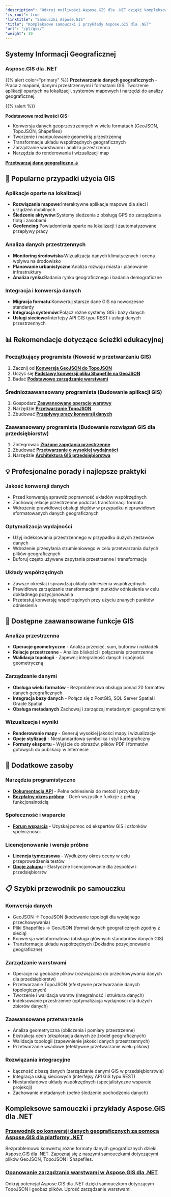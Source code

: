 ```yaml
---
"description": "Odkryj możliwości Aspose.GIS dla .NET dzięki kompleksowym samouczkom. Opanuj konwersję danych geograficznych, tworzenie geometrii, analizę, zarządzanie warstwami i wiele więcej."
"is_root": true
"linktitle": "Samouczki Aspose.GIS"
"title": "Kompleksowe samouczki i przykłady Aspose.GIS dla .NET"
"url": "/pl/gis/"
"weight": 10
---
```


## Systemy Informacji Geograficznej

### Aspose.GIS dla .NET

{{% alert color="primary" %}}
**Przetwarzanie danych geograficznych** - Praca z mapami, danymi przestrzennymi i formatami GIS. Tworzenie aplikacji opartych na lokalizacji, systemów mapowych i narzędzi do analizy geograficznej.

{{% /alert %}}

**Podstawowe możliwości GIS:**
- Konwersja danych geoprzestrzennych w wielu formatach (GeoJSON, TopoJSON, Shapefiles)
- Tworzenie i manipulowanie geometrią przestrzenną
- Transformacje układu współrzędnych geograficznych
- Zarządzanie warstwami i analiza przestrzenna
- Narzędzia do renderowania i wizualizacji map

**[Przetwarzaj dane geograficzne →](./gis/net/)**

## 🎯 Popularne przypadki użycia GIS

### **Aplikacje oparte na lokalizacji**
- **Rozwiązania mapowe**:Interaktywne aplikacje mapowe dla sieci i urządzeń mobilnych
- **Śledzenie aktywów**:Systemy śledzenia z obsługą GPS do zarządzania flotą i zasobami
- **Geofencing**:Powiadomienia oparte na lokalizacji i zautomatyzowane przepływy pracy

### **Analiza danych przestrzennych**
- **Monitoring środowiska**:Wizualizacja danych klimatycznych i ocena wpływu na środowisko
- **Planowanie urbanistyczne**:Analiza rozwoju miasta i planowanie infrastruktury
- **Analiza rynku**:Badania rynku geograficznego i badania demograficzne

### **Integracja i konwersja danych**
- **Migracja formatu**:Konwertuj starsze dane GIS na nowoczesne standardy
- **Integracja systemów**:Połącz różne systemy GIS i bazy danych
- **Usługi sieciowe**:Interfejsy API GIS typu REST i usługi danych przestrzennych

## 📊 Rekomendacje dotyczące ścieżki edukacyjnej

### **Początkujący programista** (Nowość w przetwarzaniu GIS)
1. Zacznij od **[Konwersja GeoJSON do TopoJSON](./gis/net/guide-to-geo-data-conversion/converting-geojson-to-topojson/)**
2. Uczyć się **[Podstawy konwersji pliku Shapefile na GeoJSON](./gis/net/guide-to-geo-data-conversion/converting-shapefile-to-geojson/)**
3. Badać **[Podstawowe zarządzanie warstwami](./gis/net/mastering-layer-management/)**

### **Średniozaawansowany programista** (Budowanie aplikacji GIS)
1. Gospodarz **[Zaawansowane operacje warstwy](./gis/net/mastering-layer-management/add-layer-to-file-geo-database/)**
2. Narzędzie **[Przetwarzanie TopoJSON](./gis/net/mastering-layer-management/working-with-topojson/)**
3. Zbudować **[Przepływy pracy konwersji danych](./gis/net/guide-to-geo-data-conversion/)**

### **Zaawansowany programista** (Budowanie rozwiązań GIS dla przedsiębiorstw)
1. Zintegrować **[Złożone zapytania przestrzenne](./gis/net/mastering-layer-management/)**
2. Zbudować **[Przetwarzanie o wysokiej wydajności](./gis/net/guide-to-geo-data-conversion/)**
3. Narzędzie **[Architektura GIS przedsiębiorstwa](./gis/net/)**

## 💡 Profesjonalne porady i najlepsze praktyki

### **Jakość konwersji danych**
- Przed konwersją sprawdź poprawność układów współrzędnych
- Zachowaj relacje przestrzenne podczas transformacji formatu  
- Wdrożenie prawidłowej obsługi błędów w przypadku nieprawidłowo sformatowanych danych geograficznych

### **Optymalizacja wydajności**
- Użyj indeksowania przestrzennego w przypadku dużych zestawów danych
- Wdrożenie przesyłania strumieniowego w celu przetwarzania dużych plików geograficznych
- Buforuj często używane zapytania przestrzenne i transformacje

### **Układy współrzędnych**
- Zawsze określaj i sprawdzaj układy odniesienia współrzędnych
- Prawidłowe zarządzanie transformacjami punktów odniesienia w celu dokładnego pozycjonowania
- Przetestuj konwersję współrzędnych przy użyciu znanych punktów odniesienia

## 🔧 Dostępne zaawansowane funkcje GIS

### **Analiza przestrzenna**
- **Operacje geometryczne** - Analiza przecięć, sum, buforów i nakładek
- **Relacje przestrzenne** - Analiza bliskości i połączenia przestrzenne
- **Walidacja topologii** - Zapewnij integralność danych i spójność geometryczną

### **Zarządzanie danymi**
- **Obsługa wielu formatów** - Bezproblemowa obsługa ponad 20 formatów danych geograficznych
- **Integracja bazy danych** - Połącz się z PostGIS, SQL Server Spatial i Oracle Spatial
- **Obsługa metadanych** Zachowaj i zarządzaj metadanymi geograficznymi

### **Wizualizacja i wyniki**
- **Renderowanie mapy** - Generuj wysokiej jakości mapy i wizualizacje
- **Opcje stylizacji** - Niestandardowa symbolika i styl kartograficzny
- **Formaty eksportu** - Wyjście do obrazów, plików PDF i formatów gotowych do publikacji w Internecie

## 🔗 Dodatkowe zasoby

### **Narzędzia programistyczne**
- **[Dokumentacja API](https://reference.aspose.com/gis/net/)** - Pełne odniesienia do metod i przykłady
- **[Bezpłatny okres próbny](https://releases.aspose.com/gis/net/)** - Oceń wszystkie funkcje z pełną funkcjonalnością

### **Społeczność i wsparcie**
- **[Forum wsparcia](https://forum.aspose.com/c/gis/33)** - Uzyskaj pomoc od ekspertów GIS i członków społeczności

### **Licencjonowanie i wersje próbne**
- **[Licencja tymczasowa](https://purchase.conholdate.com/temporary-license/)** - Wydłużony okres oceny w celu przeprowadzenia testów
- **[Opcje zakupu](https://purchase.conholdate.com/buy)** - Elastyczne licencjonowanie dla zespołów i przedsiębiorstw

## 📋 Szybki przewodnik po samouczku

### **Konwersja danych**
- GeoJSON → TopoJSON (kodowanie topologii dla wydajnego przechowywania)
- Pliki Shapefiles → GeoJSON (format danych geograficznych zgodny z siecią)
- Konwersja wieloformatowa (obsługa głównych standardów danych GIS)
- Transformacje układu współrzędnych (Dokładne pozycjonowanie geograficzne)

### **Zarządzanie warstwami**
- Operacje na geobazie plików (rozwiązania do przechowywania danych dla przedsiębiorstw)
- Przetwarzanie TopoJSON (efektywne przetwarzanie danych topologicznych)
- Tworzenie i walidacja warstw (integralność i struktura danych)
- Indeksowanie przestrzenne (optymalizacja wydajności dla dużych zbiorów danych)

### **Zaawansowane przetwarzanie**
- Analiza geometryczna (obliczenia i pomiary przestrzenne)
- Ekstrakcja cech (eksploracja danych ze źródeł geograficznych)
- Walidacja topologii (zapewnienie jakości danych przestrzennych)
- Przetwarzanie wsadowe (efektywne przetwarzanie wielu plików)

### **Rozwiązania integracyjne**
- Łączność z bazą danych (zarządzanie danymi GIS w przedsiębiorstwie)
- Integracja usług sieciowych (interfejsy API GIS typu REST)
- Niestandardowe układy współrzędnych (specjalistyczne wsparcie projekcji)
- Zachowanie metadanych (pełne śledzenie pochodzenia danych)

## Kompleksowe samouczki i przykłady Aspose.GIS dla .NET 
### [Przewodnik po konwersji danych geograficznych za pomocą Aspose.GIS dla platformy .NET](./gis/net/guide-to-geo-data-conversion/)
Bezproblemowo konwertuj różne formaty danych geograficznych dzięki Aspose.GIS dla .NET. Zapoznaj się z naszymi samouczkami dotyczącymi plików GeoJSON, TopoJSON i Shapefiles.
### [Opanowanie zarządzania warstwami w Aspose.GIS dla .NET](./gis/net/mastering-layer-management/)
Odkryj potencjał Aspose.GIS dla .NET dzięki samouczkom dotyczącym TopoJSON i geobaz plików. Uprość zarządzanie warstwami.